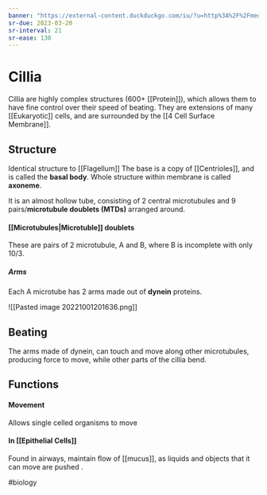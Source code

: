 ```yaml
---
banner: "https://external-content.duckduckgo.com/iu/?u=http%3A%2F%2Fmedia.gettyimages.com%2Fvideos%2Ffallopian-tube-sem-video-id116334557%3Fs%3D640x640&f=1&nofb=1&ipt=0dc99e5aed668e42899e2e14132ee78ea861a493b2f398ecee373b6ba4512495&ipo=images"
sr-due: 2023-03-20
sr-interval: 21
sr-ease: 130
---
```

# Cillia

Cillia are highly complex structures (600+ [[Protein]]), which allows them to have fine control over their speed of beating. They are extensions of many [[Eukaryotic]] cells, and are surrounded by the [[4 Cell Surface Membrane]].
## Structure
Identical structure to [[Flagellum]]
The base is a copy of [[Centrioles]], and is called the **basal body**. 
Whole structure within membrane is called **axoneme**.

It is an almost hollow tube, consisting of 2 central microtubules and 9 pairs/**microtubule doublets (MTDs)** arranged around.

#### [[Microtubules|Microtuble]] doublets
These are pairs of 2 microtubule, A and B, where B is incomplete with only 10/3.
##### Arms
Each A microtube has 2 arms made out of **dynein** proteins.

![[Pasted image 20221001201636.png]]
## Beating 
The arms made of dynein, can touch and move along other microtubules, producing force to move, while other parts of the cillia bend.
## Functions
#### Movement
Allows single celled organisms to move
#### In [[Epithelial Cells]]
Found in airways, maintain flow of [[mucus]], as liquids and objects that it can move are pushed .


#biology 
